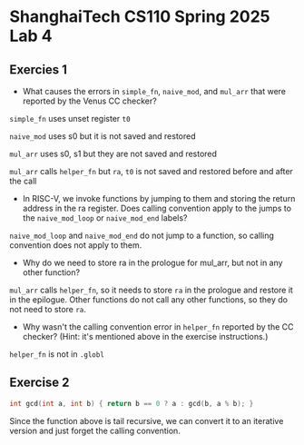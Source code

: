 # ShanghaiTech CS110 Spring 2025 Lab 4

## Exercies 1

- What causes the errors in `simple_fn`, `naive_mod`, and `mul_arr` that were reported by the Venus CC checker?

`simple_fn` uses unset register `t0`

`naive_mod` uses s0 but it is not saved and restored

`mul_arr` uses s0, s1 but they are not saved and restored

`mul_arr` calls `helper_fn` but `ra`, `t0` is not saved and restored before and after the call

- In RISC-V, we invoke functions by jumping to them and storing the return address in the ra register. Does calling convention apply to the jumps to the `naive_mod_loop` or `naive_mod_end` labels?

`naive_mod_loop` and `naive_mod_end` do not jump to a function, so calling convention does not apply to them.
  
- Why do we need to store ra in the prologue for mul_arr, but not in any other function?

`mul_arr` calls `helper_fn`, so it needs to store `ra` in the prologue and restore it in the epilogue. Other functions do not call any other functions, so they do not need to store `ra`.

- Why wasn't the calling convention error in `helper_fn` reported by the CC checker? (Hint: it's mentioned above in the exercise instructions.)

`helper_fn` is not in `.globl`

## Exercise 2

```c
int gcd(int a, int b) { return b == 0 ? a : gcd(b, a % b); }
```

Since the function above is tail recursive, we can convert it to an iterative version and just forget the calling convention.
